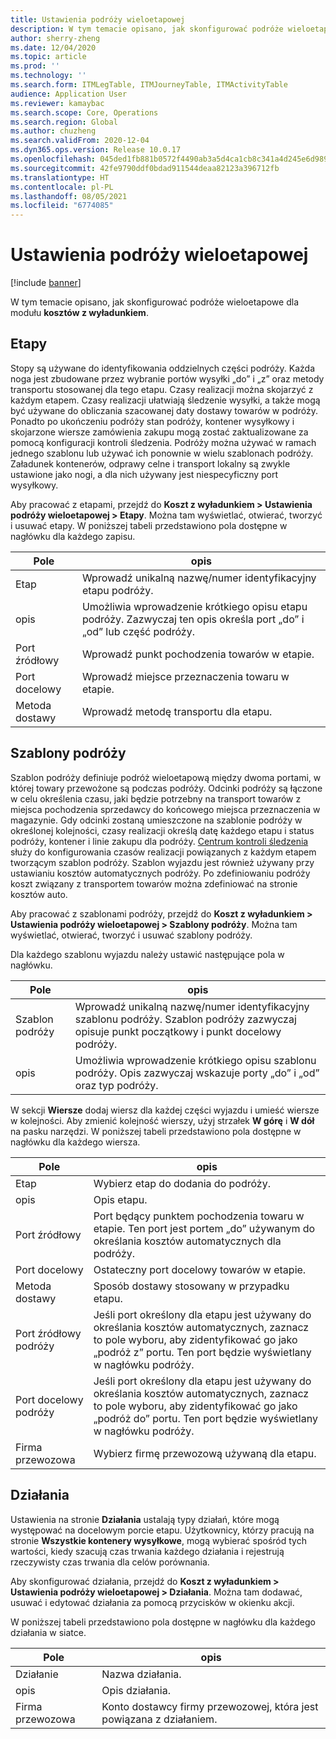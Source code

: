 ```yaml
---
title: Ustawienia podróży wieloetapowej
description: W tym temacie opisano, jak skonfigurować podróże wieloetapowe dla modułu kosztów z wyładunkiem.
author: sherry-zheng
ms.date: 12/04/2020
ms.topic: article
ms.prod: ''
ms.technology: ''
ms.search.form: ITMLegTable, ITMJourneyTable, ITMActivityTable
audience: Application User
ms.reviewer: kamaybac
ms.search.scope: Core, Operations
ms.search.region: Global
ms.author: chuzheng
ms.search.validFrom: 2020-12-04
ms.dyn365.ops.version: Release 10.0.17
ms.openlocfilehash: 045ded1fb881b0572f4490ab3a5d4ca1cb8c341a4d245e6d98991228a90aadb7
ms.sourcegitcommit: 42fe9790ddf0bdad911544deaa82123a396712fb
ms.translationtype: HT
ms.contentlocale: pl-PL
ms.lasthandoff: 08/05/2021
ms.locfileid: "6774085"
---
```

# <a name="multi-leg-journey-setup"></a>Ustawienia podróży wieloetapowej

[!include [banner](../../includes/banner.md)]

W tym temacie opisano, jak skonfigurować podróże wieloetapowe dla modułu **kosztów z wyładunkiem**.

## <a name="legs"></a>Etapy

Stopy są używane do identyfikowania oddzielnych części podróży. Każda noga jest zbudowane przez wybranie portów wysyłki „do” i „z” oraz metody transportu stosowanej dla tego etapu. Czasy realizacji można skojarzyć z każdym etapem. Czasy realizacji ułatwiają śledzenie wysyłki, a także mogą być używane do obliczania szacowanej daty dostawy towarów w podróży. Ponadto po ukończeniu podróży stan podróży, kontener wysyłkowy i skojarzone wiersze zamówienia zakupu mogą zostać zaktualizowane za pomocą konfiguracji kontroli śledzenia. Podróży można używać w ramach jednego szablonu lub używać ich ponownie w wielu szablonach podróży. Załadunek kontenerów, odprawy celne i transport lokalny są zwykle ustawione jako nogi, a dla nich używany jest niespecyficzny port wysyłkowy.

Aby pracować z etapami, przejdź do **Koszt z wyładunkiem \> Ustawienia podróży wieloetapowej \> Etapy**. Można tam wyświetlać, otwierać, tworzyć i usuwać etapy. W poniższej tabeli przedstawiono pola dostępne w nagłówku dla każdego zapisu.

| Pole | opis |
|---|---|
| Etap | Wprowadź unikalną nazwę/numer identyfikacyjny etapu podróży. |
| opis | Umożliwia wprowadzenie krótkiego opisu etapu podróży. Zazwyczaj ten opis określa port „do” i „od” lub część podróży. |
| Port źródłowy | Wprowadź punkt pochodzenia towarów w etapie. |
| Port docelowy | Wprowadź miejsce przeznaczenia towaru w etapie. |
| Metoda dostawy | Wprowadź metodę transportu dla etapu. |

## <a name="journey-templates"></a>Szablony podróży

Szablon podróży definiuje podróż wieloetapową między dwoma portami, w której towary przewożone są podczas podróży. Odcinki podróży są łączone w celu określenia czasu, jaki będzie potrzebny na transport towarów z miejsca pochodzenia sprzedawcy do końcowego miejsca przeznaczenia w magazynie. Gdy odcinki zostaną umieszczone na szablonie podróży w określonej kolejności, czasy realizacji określą datę każdego etapu i status podróży, kontener i linie zakupu dla podróży. [Centrum kontroli śledzenia](delivery-information-setup.md) służy do konfigurowania czasów realizacji powiązanych z każdym etapem tworzącym szablon podróży. Szablon wyjazdu jest również używany przy ustawianiu kosztów automatycznych podróży. Po zdefiniowaniu podróży koszt związany z transportem towarów można zdefiniować na stronie kosztów auto.

Aby pracować z szablonami podróży, przejdź do **Koszt z wyładunkiem \> Ustawienia podróży wieloetapowej \> Szablony podróży**. Można tam wyświetlać, otwierać, tworzyć i usuwać szablony podróży.

Dla każdego szablonu wyjazdu należy ustawić następujące pola w nagłówku.

| Pole | opis |
|---|---|
| Szablon podróży | Wprowadź unikalną nazwę/numer identyfikacyjny szablonu podróży. Szablon podróży zazwyczaj opisuje punkt początkowy i punkt docelowy podróży. |
| opis | Umożliwia wprowadzenie krótkiego opisu szablonu podróży. Opis zazwyczaj wskazuje porty „do” i „od” oraz typ podróży. |

W sekcji **Wiersze** dodaj wiersz dla każdej części wyjazdu i umieść wiersze w kolejności. Aby zmienić kolejność wierszy, użyj strzałek **W górę** i **W dół** na pasku narzędzi. W poniższej tabeli przedstawiono pola dostępne w nagłówku dla każdego wiersza.

| Pole | opis |
|---|---|
| Etap | Wybierz etap do dodania do podróży. |
| opis | Opis etapu. |
| Port źródłowy | Port będący punktem pochodzenia towaru w etapie. Ten port jest portem „do” używanym do określania kosztów automatycznych dla podróży. |
| Port docelowy | Ostateczny port docelowy towarów w etapie. |
| Metoda dostawy | Sposób dostawy stosowany w przypadku etapu. |
| Port źródłowy podróży | Jeśli port określony dla etapu jest używany do określania kosztów automatycznych, zaznacz to pole wyboru, aby zidentyfikować go jako „podróż z” portu. Ten port będzie wyświetlany w nagłówku podróży. |
| Port docelowy podróży | Jeśli port określony dla etapu jest używany do określania kosztów automatycznych, zaznacz to pole wyboru, aby zidentyfikować go jako „podróż do” portu. Ten port będzie wyświetlany w nagłówku podróży. |
| Firma przewozowa | Wybierz firmę przewozową używaną dla etapu. |

## <a name="activities"></a>Działania

Ustawienia na stronie **Działania** ustalają typy działań, które mogą występować na docelowym porcie etapu. Użytkownicy, którzy pracują na stronie **Wszystkie kontenery wysyłkowe**, mogą wybierać spośród tych wartości, kiedy szacują czas trwania każdego działania i rejestrują rzeczywisty czas trwania dla celów porównania.

Aby skonfigurować działania, przejdź do **Koszt z wyładunkiem \> Ustawienia podróży wieloetapowej \> Działania**. Można tam dodawać, usuwać i edytować działania za pomocą przycisków w okienku akcji.

W poniższej tabeli przedstawiono pola dostępne w nagłówku dla każdego działania w siatce.

| Pole | opis |
|---|---|
| Działanie | Nazwa działania. |
| opis | Opis działania. |
| Firma przewozowa | Konto dostawcy firmy przewozowej, która jest powiązana z działaniem. |
